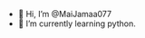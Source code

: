 - 👋 Hi, I’m @MaiJamaa077
- 🌱 I’m currently learning python.

<!---
MaiJamaa077/MaiJamaa077 is a ✨ special ✨ repository because its `README.md` (this file) appears on your GitHub profile.
You can click the Preview link to take a look at your changes.
--->
